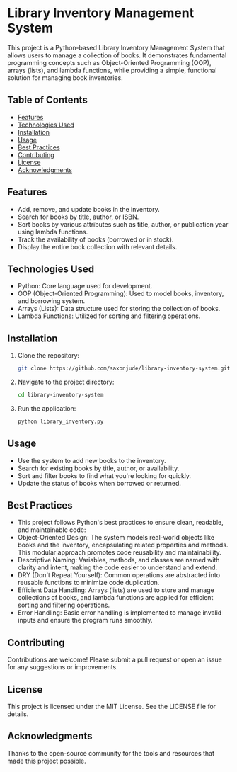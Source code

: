 # Library Inventory Management System

This project is a Python-based Library Inventory Management System that allows users to manage a collection of books. It demonstrates fundamental programming concepts such as Object-Oriented Programming (OOP), arrays (lists), and lambda functions, while providing a simple, functional solution for managing book inventories.

## Table of Contents
- [Features](#features)
- [Technologies Used](#technologies-used)
- [Installation](#installation)
- [Usage](#usage)
- [Best Practices](#best-practices)
- [Contributing](#contributing)
- [License](#license)
- [Acknowledgments](#acknowledgments)

## Features
- Add, remove, and update books in the inventory.
- Search for books by title, author, or ISBN.
- Sort books by various attributes such as title, author, or publication year using lambda functions.
- Track the availability of books (borrowed or in stock).
- Display the entire book collection with relevant details.

## Technologies Used
- Python: Core language used for development.
- OOP (Object-Oriented Programming): Used to model books, inventory, and borrowing system.
- Arrays (Lists): Data structure used for storing the collection of books.
- Lambda Functions: Utilized for sorting and filtering operations.

## Installation

1. Clone the repository:
   ```bash
   git clone https://github.com/saxonjude/library-inventory-system.git

2. Navigate to the project directory:
    ```bash
    cd library-inventory-system

3. Run the application:
    ```bash
    python library_inventory.py

## Usage
- Use the system to add new books to the inventory.
- Search for existing books by title, author, or availability.
- Sort and filter books to find what you're looking for quickly.
- Update the status of books when borrowed or returned.

## Best Practices
- This project follows Python's best practices to ensure clean, readable, and maintainable code:
- Object-Oriented Design: The system models real-world objects like books and the inventory, encapsulating related properties and methods. This modular approach promotes code reusability and maintainability.
- Descriptive Naming: Variables, methods, and classes are named with clarity and intent, making the code easier to understand and extend.
- DRY (Don't Repeat Yourself): Common operations are abstracted into reusable functions to minimize code duplication.
- Efficient Data Handling: Arrays (lists) are used to store and manage collections of books, and lambda functions are applied for efficient sorting and filtering operations.
- Error Handling: Basic error handling is implemented to manage invalid inputs and ensure the program runs smoothly.

## Contributing
Contributions are welcome! Please submit a pull request or open an issue for any suggestions or improvements.

## License
This project is licensed under the MIT License. See the LICENSE file for details.

## Acknowledgments
Thanks to the open-source community for the tools and resources that made this project possible.
